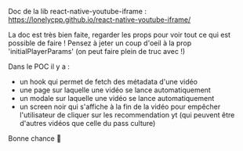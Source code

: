 Doc de la lib react-native-youtube-iframe : https://lonelycpp.github.io/react-native-youtube-iframe/

La doc est très bien faite, regarder les props pour voir tout ce qui est possible de faire ! 
Pensez à jeter un coup d'oeil à la prop 'initialPlayerParams' (on peut faire plein de truc avec !)

Dans le POC il y a : 
- un hook qui permet de fetch des métadata d'une vidéo
- une page sur laquelle une vidéo se lance automatiquement
- un modale sur laquelle une vidéo se lance automatiquement
- un screen noir qui s'affiche à la fin de la vidéo pour empêcher l'utilisateur de cliquer sur les 
  recommendation yt (qui peuvent être d'autres vidéos que celle du pass culture)


Bonne chance 🎥